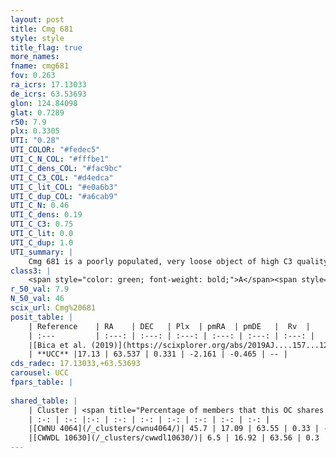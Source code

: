```yaml
---
layout: post
title: Cmg 681
style: style
title_flag: true
more_names: 
fname: cmg681
fov: 0.263
ra_icrs: 17.13033
de_icrs: 63.53693
glon: 124.84098
glat: 0.7289
r50: 7.9
plx: 0.3305
UTI: "0.28"
UTI_COLOR: "#fedec5"
UTI_C_N_COL: "#fffbe1"
UTI_C_dens_COL: "#fac9bc"
UTI_C_C3_COL: "#d4edca"
UTI_C_lit_COL: "#e0a6b3"
UTI_C_dup_COL: "#a6cab9"
UTI_C_N: 0.46
UTI_C_dens: 0.19
UTI_C_C3: 0.75
UTI_C_lit: 0.0
UTI_C_dup: 1.0
UTI_summary: |
    Cmg 681 is a poorly populated, very loose object of high C3 quality. It is rarely studied in the literature, with no articles listed in the last 6 years. This object shares a moderate percentage of members with 2 later reported entries.
class3: |
    <span style="color: green; font-weight: bold;">A</span><span style="color: #FFC300; font-weight: bold;">B</span>
r_50_val: 7.9
N_50_val: 46
scix_url: Cmg%20681
posit_table: |
    | Reference    | RA    | DEC   | Plx  | pmRA  | pmDE   |  Rv  |
    | :---         | :---: | :---: | :---: | :---: | :---: | :---: |
    |[Bica et al. (2019)](https://scixplorer.org/abs/2019AJ....157...12B) | 17.085 | 63.59 | -- | -- | -- | -- |
    | **UCC** |17.13 | 63.537 | 0.331 | -2.161 | -0.465 | -- | 
cds_radec: 17.13033,+63.53693
carousel: UCC
fpars_table: |
    
shared_table: |
    | Cluster | <span title="Percentage of members that this OC shares with the ones listed">%</span>   | RA   | DEC   | Plx   | pmRA  | pmDE  | Rv | UTI |
    | :-: | :-: |:-: | :-: | :-: | :-: | :-: | :-: | :-: |
    |[CWNU 4064](/_clusters/cwnu4064/)| 45.7 | 17.09 | 63.55 | 0.33 | -2.16 | -0.47 | -- |0.03 |
    |[CWWDL 10630](/_clusters/cwwdl10630/)| 6.5 | 16.92 | 63.56 | 0.3 | -2.1 | -0.21 | -45.89 |0.07 |
---
```

